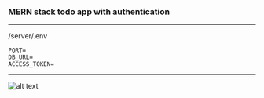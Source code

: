 ### MERN stack todo app with authentication

---

/server/.env
```
PORT=
DB_URL=
ACCESS_TOKEN=
```

---

![alt text](https://github.com/Ornashh/todoli/blob/main/screenshot/todoli.jpg)
